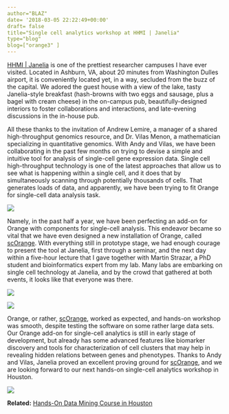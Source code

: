 ```yaml
---
author="BLAZ"
date= '2018-03-05 22:22:49+00:00'
draft= false
title="Single cell analytics workshop at HHMI | Janelia"
type="blog"
blog=["orange3" ]
---
```


[HHMI | Janelia](https://www.janelia.org) is one of the prettiest researcher campuses I have ever visited. Located in Ashburn, VA, about 20 minutes from Washington Dulles airport, it is conveniently located yet, in a way, secluded from the buzz of the capital. We adored the guest house with a view of the lake, tasty Janelia-style breakfast (hash-browns with two eggs and sausage, plus a bagel with cream cheese) in the on-campus pub, beautifully-designed interiors to foster collaborations and interactions, and late-evening discussions in the in-house pub.

All these thanks to the invitation of Andrew Lemire, a manager of a shared high-throughput genomics resource, and Dr. Vilas Menon, a mathematician specializing in quantitative genomics. With Andy and Vilas, we have been collaborating in the past few months on trying to devise a simple and intuitive tool for analysis of single-cell gene expression data. Single cell high-throughput technology is one of the latest approaches that allow us to see what is happening within a single cell, and it does that by simultaneously scanning through potentially thousands of cells. That generates loads of data, and apparently, we have been trying to fit Orange for single-cell data analysis task.

![](/images/2018/03/hhmi-annoucement.jpg)

Namely, in the past half a year, we have been perfecting an add-on for Orange with components for single-cell analysis. This endeavor became so vital that we have even designed a new installation of Orange, called [scOrange](http://singlecell.biolab.si). With everything still in prototype stage, we had enough courage to present the tool at Janelia, first through a seminar, and the next day within a five-hour lecture that I gave together with Martin Strazar, a PhD student and bioinformatics expert from my lab. Many labs are embarking on single cell technology at Janelia, and by the crowd that gathered at both events, it looks like that everyone was there.

![](/images/2018/03/hhmi-seminar.jpg)

![](/images/2018/03/hhmi-workshop.jpg)

Orange, or rather, [scOrange](http://singlecell.biolab.si), worked as expected, and hands-on workshop was smooth, despite testing the software on some rather large data sets. Our Orange add-on for single-cell analytics is still in early stage of development, but already has some advanced features like biomarker discovery and tools for characterization of cell clusters that may help in revealing hidden relations between genes and phenotypes. Thanks to Andy and Vilas, Janelia proved an excellent proving ground for [scOrange](http://singlecell.biolab.si), and we are looking forward to our next hands-on single-cell analytics workshop in Houston.

![](/images/2018/03/hhmi-tsne-visualisation.png)



**Related:** [Hands-On Data Mining Course in Houston](/blog/2016/09/15/data-mining-in-houston-2/)
